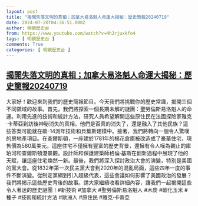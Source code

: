 ```yaml
---
layout: post
title: "揭開失落文明的真相；加拿大易洛魁人命運大揭秘：歷史簡報20240719"
date: 2024-07-20T04:36:51.000Z
author: 明鏡歷史台
from: https://www.youtube.com/watch?v=NhJrjuxkfo4
tags: [ 明鏡歷史台 ]
comments: True
categories: [ 明鏡歷史台 ]
---
```

<!--1721450211000-->
[揭開失落文明的真相；加拿大易洛魁人命運大揭秘：歷史簡報20240719](https://www.youtube.com/watch?v=NhJrjuxkfo4)
------

<div>
大家好！歡迎來到我們的歷史簡報節目。今天我們將挑戰你的歷史常識，揭開三個不同領域的故事。首先，我們將探索一個長期未解的謎團：聖勞倫斯易洛魁人的命運。利用先進的技術和統計方法，研究人員希望解開這些原住民在法國探險家雅克·卡蒂亞到訪後神秘消失的真相。他們是否真的消失了，還是融入了其他民族？這些答案可能就在碳-14測年技術和貝葉斯建模中。接著，我們將轉向一個令人驚嘆的房地產項目。在查爾斯頓，一座建於1781年的棉花倉庫被改造成了豪華住宅，現售價為580萬美元。這座住宅不僅擁有豐富的歷史背景，還擁有令人嘆為觀止的庫珀河和查爾斯頓港景觀。設計師和保護建築師格倫·基斯在翻新過程中展現了他的天賦，讓這座住宅煥然一新。最後，我們將深入探討政治大會的演變，特別是美國的黨大會。從1832年第一次民主黨大會到2020年的混亂局面，這些四年一度的事件不斷演變。從制定黨綱到引入超級代表，這些會議如何影響了美國政治的發展？我們將揭示這些歷史背後的故事。請大家繼續收看詳細內容，讓我們一起揭開這些令人著迷的歷史謎團！#新技術 #加拿大 #聖勞倫斯易洛魁人 #木炭 #碳化玉米 #種子 #技術和統計方法 #歐洲人 #原住民 #雅克·卡蒂亞
</div>
